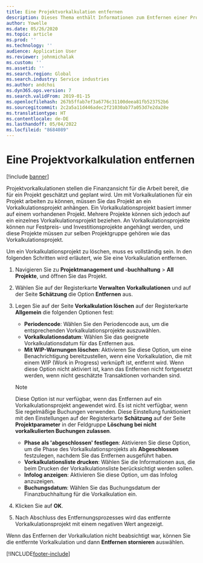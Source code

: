```yaml
---
title: Eine Projektvorkalkulation entfernen
description: Dieses Thema enthält Informationen zum Entfernen einer Projektkalkulation nach deren Abschluss.
author: Yowelle
ms.date: 05/26/2020
ms.topic: article
ms.prod: ''
ms.technology: ''
audience: Application User
ms.reviewer: johnmichalak
ms.custom: ''
ms.assetid: ''
ms.search.region: Global
ms.search.industry: Service industries
ms.author: andchoi
ms.dyn365.ops.version: 7
ms.search.validFrom: 2019-01-15
ms.openlocfilehash: 267b5ffab7ef3a6776c31100deea81fb523752b6
ms.sourcegitcommit: 2c2a5a11d446adec2f21030ab77a053d7e2da28e
ms.translationtype: HT
ms.contentlocale: de-DE
ms.lasthandoff: 05/04/2022
ms.locfileid: "8684089"
---
```

# <a name="eliminate-a-project-estimate"></a>Eine Projektvorkalkulation entfernen

[!include [banner](../includes/banner.md)]

Projektvorkalkulationen stellen die Finanzansicht für die Arbeit bereit, die für ein Projekt geschätzt und geplant wird. Um mit Vorkalkulationen für ein Projekt arbeiten zu können, müssen Sie das Projekt an ein Vorkalkulationsprojekt anhängen. Ein Vorkalkulationsprojekt basiert immer auf einem vorhandenen Projekt. Mehrere Projekte können sich jedoch auf ein einzelnes Vorkalkulationsprojekt beziehen. An Vorkalkulationsprojekte können nur Festpreis- und Investitionsprojekte angehängt werden, und diese Projekte müssen zur selben Projektgruppe gehören wie das Vorkalkulationsprojekt.

Um ein Vorkalkulationsprojekt zu löschen, muss es vollständig sein. In den folgenden Schritten wird erläutert, wie Sie eine Vorkalkulation entfernen.

1. Navigieren Sie zu **Projektmanagement und -buchhaltung** > **All Projekte**, und öffnen Sie das Projekt. 
2. Wählen Sie auf der Registerkarte **Verwalten** **Vorkalkulationen** und auf der Seite **Schätzung** die Option **Entfernen** aus.
3. Legen Sie auf der Seite **Vorkalkulation löschen** auf der Registerkarte **Allgemein** die folgenden Optionen fest:

   - **Periodencode**: Wählen Sie den Periodencode aus, um die entsprechenden Vorkalkulationsprojekte auszuwählen. 
   - **Vorkalkulationsdatum**: Wählen Sie das geeignete Vorkalkulationsdatum für das Entfernen aus.
   - **Mit WIP-Warnungen löschen**: Aktivieren Sie diese Option, um eine Benachrichtigung bereitzustellen, wenn eine Vorkalkulation, die mit einem WIP (Work in Progress) verknüpft ist, entfernt wird. Wenn diese Option nicht aktiviert ist, kann das Entfernen nicht fortgesetzt werden, wenn nicht geschätzte Transaktionen vorhanden sind. 
   > [!NOTE]
   > Diese Option ist nur verfügbar, wenn das Entfernen auf ein Vorkalkulationsprojekt angewendet wird. Es ist nicht verfügbar, wenn Sie regelmäßige Buchungen verwenden. Diese Einstellung funktioniert mit den Einstellungen auf der Registerkarte **Schätzung** auf der Seite **Projektparameter** in der Feldgruppe **Löschung bei nicht vorkalkulierten Buchungen zulassen**.
   - **Phase als 'abgeschlossen' festlegen**: Aktivieren Sie diese Option, um die Phase des Vorkalkulationsprojekts als **Abgeschlossen** festzulegen, nachdem Sie das Entfernen ausgeführt haben.
   - **Vorkalkulationsliste drucken**: Wählen Sie die Informationen aus, die beim Drucken der Vorkalkulationsliste berücksichtigt werden sollen.
   - **Infolog anzeigen**: Aktivieren Sie diese Option, um das Infolog anzuzeigen.
   - **Buchungsdatum**: Wählen Sie das Buchungsdatum der Finanzbuchhaltung für die Vorkalkulation ein.

4.  Klicken Sie auf **OK**.
5. Nach Abschluss des Entfernungsprozesses wird das entfernte Vorkalkulationsprojekt mit einem negativen Wert angezeigt. 

Wenn das Entfernen der Vorkalkulation nicht beabsichtigt war, können Sie die entfernte Vorkalkulation und dann **Entfernen stornieren** auswählen.   


[!INCLUDE[footer-include](../includes/footer-banner.md)]